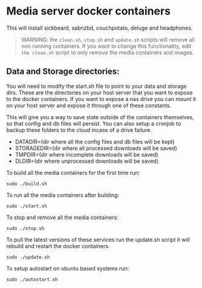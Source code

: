 # Media server docker containers
This will install sickbeard, sabnzbd, couchpotato, deluge and headphones.

>WARNING: the `clean.sh`, `stop.sh` and `update.sh` scripts will remove all non running containers. If you want to change this functionality, edit `the clean.sh` script to only remove the media containers and images.

## Data and Storage directories:
You will need to modify the start.sh file to point to your data and storage dirs.
These are the directories on your host server that you want to expose to the docker containers.
If you want to expose a nas drive you can mount it on your host server and expose it through one of these constants.

This will give you a way to save state outside of the containers themselves, so that config and db files will persist. You can also setup a cronjob to backup these folders to the cloud incase of a drive failure.

* DATADIR=(dir where all the config files and db files will be kept)
* STORAGEDIR=(dir where all processed downloads will be saved)
* TMPDIR=(dir where incomplete downloads will be saved)
* DLDIR=(dir where unprocessed downloads will be saved)

To build all the media containers for the first time run:

`sudo ./build.sh`

To run all the media containers after building:

`sudo ./start.sh`

To stop and remove all the media containers:

`sudo ./stop.sh`

To pull the latest versions of these services run the update.sh script it will rebuild and restart the docker containers.

`sudo ./update.sh`

To setup autostart on ubuntu based systems run:

`sudo ./autostart.sh`
